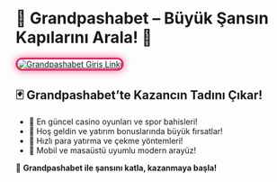 <h1>🏰 Grandpashabet – Büyük Şansın Kapılarını Arala! 🎯</h1>

<a href="https://cutt.ly/GrandSosyal" title="Grandpashabet Güncel Giriş">
  <img src="https://i.ibb.co/BtMhhf6/g-venligiris.jpg" alt="Grandpashabet Giriş Linki" style="max-width: 100%; border: 3px solid #e91e63; border-radius: 14px; box-shadow: 0px 0px 14px rgba(233, 30, 99, 0.7);">
</a>

<h2>🃏 Grandpashabet’te Kazancın Tadını Çıkar!</h2>
<ul>
  <li>🎰 En güncel casino oyunları ve spor bahisleri!</li>
  <li>🎁 Hoş geldin ve yatırım bonuslarında büyük fırsatlar!</li>
  <li>💸 Hızlı para yatırma ve çekme yöntemleri!</li>
  <li>📱 Mobil ve masaüstü uyumlu modern arayüz!</li>
</ul>

<p>🚀 <strong>Grandpashabet ile şansını katla, kazanmaya başla!</strong></p>

<meta name="description" content="Grandpashabet'te güvenli ve yüksek kazançlı bahis dünyasına adım at. Güncel giriş linkiyle hemen katıl, fırsatları kaçırma!">

